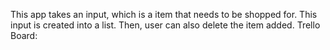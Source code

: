 This app takes an input, which is a item that needs to be shopped for. This input is created into a list. Then, user can also delete the item added.
Trello Board: 